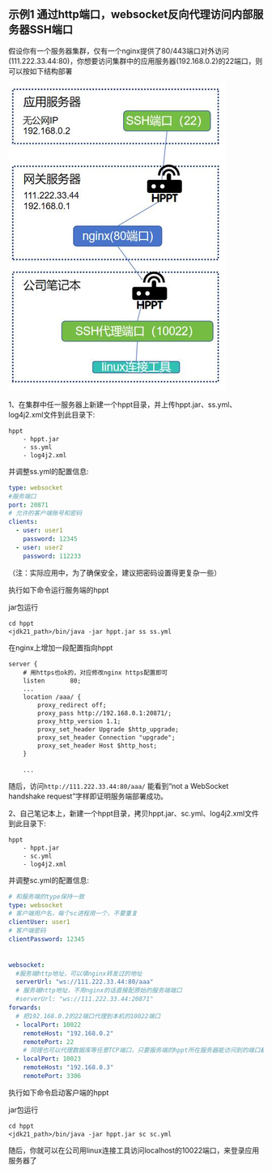 ## 示例1 通过http端口，websocket反向代理访问内部服务器SSH端口

假设你有一个服务器集群，仅有一个nginx提供了80/443端口对外访问(111.222.33.44:80)，你想要访问集群中的应用服务器(192.168.0.2)的22端口，则可以按如下结构部署

![示例1](../img/3.jpg)

1、在集群中任一服务器上新建一个hppt目录，并上传hppt.jar、ss.yml、log4j2.xml文件到此目录下:

```
hppt
    - hppt.jar 
    - ss.yml
    - log4j2.xml
```

并调整ss.yml的配置信息:

```yaml
type: websocket
#服务端口
port: 20871
# 允许的客户端账号和密码
clients:
  - user: user1
    password: 12345
  - user: user2
    password: 112233

```
（注：实际应用中，为了确保安全，建议把密码设置得更复杂一些）

执行如下命令运行服务端的hppt

jar包运行
```shell
cd hppt
<jdk21_path>/bin/java -jar hppt.jar ss ss.yml
```


在nginx上增加一段配置指向hppt

```
server {
    # 用https也ok的，对应修改nginx https配置即可
    listen       80;
    ...
    location /aaa/ {
        proxy_redirect off;
        proxy_pass http://192.168.0.1:20871/;
        proxy_http_version 1.1;
        proxy_set_header Upgrade $http_upgrade;
        proxy_set_header Connection "upgrade";
        proxy_set_header Host $http_host;
    }

    ...
```

随后，访问`http://111.222.33.44:80/aaa/` 能看到“not a WebSocket handshake request”字样即证明服务端部署成功。

2、自己笔记本上，新建一个hppt目录，拷贝hppt.jar、sc.yml、log4j2.xml文件到此目录下:

```
hppt
    - hppt.jar
    - sc.yml
    - log4j2.xml
```

并调整sc.yml的配置信息:

```yaml
# 和服务端的type保持一致
type: websocket
# 客户端用户名，每个sc进程用一个，不要重复
clientUser: user1
# 客户端密码
clientPassword: 12345


websocket:
  #服务端http地址，可以填nginx转发过的地址
  serverUrl: "ws://111.222.33.44:80/aaa"
  # 服务端http地址，不用nginx的话直接配原始的服务端端口
  #serverUrl: "ws://111.222.33.44:20871"
forwards:
  # 把192.168.0.2的22端口代理到本机的10022端口
  - localPort: 10022
    remoteHost: "192.168.0.2"
    remotePort: 22
    # 同理也可以代理数据库等任意TCP端口，只要服务端的hppt所在服务器能访问到的端口都行
  - localPort: 10023
    remoteHost: "192.168.0.3"
    remotePort: 3306


```

执行如下命令启动客户端的hppt

jar包运行
```shell
cd hppt
<jdk21_path>/bin/java -jar hppt.jar sc sc.yml
```

随后，你就可以在公司用linux连接工具访问localhost的10022端口，来登录应用服务器了
